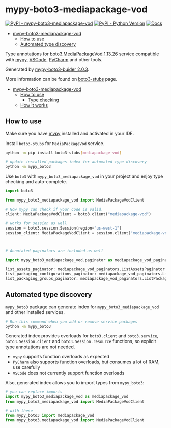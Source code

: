 # mypy-boto3-mediapackage-vod

[![PyPI - mypy-boto3-mediapackage-vod](https://img.shields.io/pypi/v/mypy-boto3-mediapackage-vod.svg?color=blue)](https://pypi.org/project/mypy-boto3-mediapackage-vod)
[![PyPI - Python Version](https://img.shields.io/pypi/pyversions/mypy-boto3-mediapackage-vod.svg?color=blue)](https://pypi.org/project/mypy-boto3-mediapackage-vod)
[![Docs](https://img.shields.io/readthedocs/mypy-boto3-builder.svg?color=blue)](https://mypy-boto3-builder.readthedocs.io/)

- [mypy-boto3-mediapackage-vod](#mypy-boto3-mediapackage-vod)
  - [How to use](#how-to-use)
  - [Automated type discovery](#automated-type-discovery)


Type annotations for
[boto3.MediaPackageVod 1.13.26](https://boto3.amazonaws.com/v1/documentation/api/1.13.26/reference/services/mediapackage-vod.html#MediaPackageVod) service
compatible with [mypy](https://github.com/python/mypy), [VSCode](https://code.visualstudio.com/),
[PyCharm](https://www.jetbrains.com/pycharm/) and other tools.

Generated by [mypy-boto3-buider 2.0.3](https://github.com/vemel/mypy_boto3_builder).

More information can be found on [boto3-stubs](https://pypi.org/project/boto3-stubs/) page.

- [mypy-boto3-mediapackage-vod](#mypy-boto3-mediapackage-vod)
  - [How to use](#how-to-use)
    - [Type checking](#type-checking)
  - [How it works](#how-it-works)

## How to use

Make sure you have [mypy](https://github.com/python/mypy) installed and activated in your IDE.

Install `boto3-stubs` for `MediaPackageVod` service.

```bash
python -m pip install boto3-stubs[mediapackage-vod]

# update installed packages index for automated type discovery
python -m mypy_boto3
```

Use `boto3` with `mypy_boto3_mediapackage_vod` in your project and enjoy type checking and auto-complete.

```python
import boto3

from mypy_boto3_mediapackage_vod import MediaPackageVodClient

# Now mypy can check if your code is valid.
client: MediaPackageVodClient = boto3.client("mediapackage-vod")

# works for session as well
session = boto3.session.Session(region="us-west-1")
session_client: MediaPackageVodClient = session.client("mediapackage-vod")



# Annotated paginators are included as well

import mypy_boto3_mediapackage_vod.paginator as mediapackage_vod_paginators

list_assets_paginator: mediapackage_vod_paginators.ListAssetsPaginator = client.get_paginator("list_assets")
list_packaging_configurations_paginator: mediapackage_vod_paginators.ListPackagingConfigurationsPaginator = client.get_paginator("list_packaging_configurations")
list_packaging_groups_paginator: mediapackage_vod_paginators.ListPackagingGroupsPaginator = client.get_paginator("list_packaging_groups")
```

## Automated type discovery

`mypy_boto3` package can generate index for `mypy_boto3_mediapackage_vod` and other installed services.

```bash
# Run this command when you add or remove service packages
python -m mypy_boto3
```

Generated index provides overloads for `boto3.client` and `boto3.service`,
`boto3.Session.client` and `boto3.Session.resource` functions,
so explicit type annotations are not needed.

- `mypy` supports function overloads as expected
- `PyCharm` also supports function overloads, but consumes a lot of RAM, use carefully
- `VSCode` does not currently support function overloads

Also, generated index allows you to import types from `mypy_boto3`:

```python
# you can replace imports
import mypy_boto3_mediapackage_vod as mediapackage_vod
from mypy_boto3_mediapackage_vod import MediaPackageVodClient

# with these
from mypy_boto3 import mediapackage_vod
from mypy_boto3.mediapackage_vod import MediaPackageVodClient
```